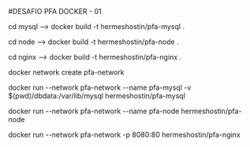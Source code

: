 #DESAFIO PFA DOCKER - 01

cd mysql  --> docker build -t hermeshostin/pfa-mysql .

cd node --> docker build -t hermeshostin/pfa-node .

cd nginx --> docker build -t hermeshostin/pfa-nginx .

docker network create pfa-network


docker run --network pfa-network --name pfa-mysql -v $(pwd)/dbdata:/var/lib/mysql hermeshostin/pfa-mysql

docker run --network pfa-network --name pfa-node hermeshostin/pfa-node

docker run --network pfa-network -p 8080:80 hermeshostin/pfa-nginx


